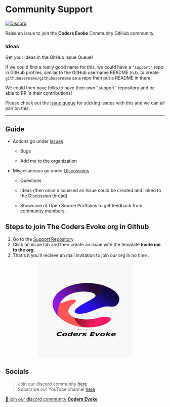 
# Community Support
<!-- ALL-CONTRIBUTORS-BADGE:START - Do not remove or modify this section -->
[![Discord](https://img.shields.io/discord/747501329039097946?style=flat-square)](https://discord.gg/FZusE7FH4q)
<!-- ALL-CONTRIBUTORS-BADGE:END -->
Raise an issue to join the **Coders Evoke** Community GitHub community.

### Ideas

Get your ideas in the GitHub Issue Queue!

If we could find a really good name for this, we could have a `"support"` repo in GitHub profiles, similar to the GitHub username README (n.b. to create `githubusername/githubusername` as a repo then put a README in there.

We could then have folks to have their own "support" repository and be able to PR in their contributions!

Please check out the [issue queue](https://github.com/Coders-Evoke-Community/support/issues) for sticking issues with this and we can all pair on this.

---
 ## Guide

   - Actions go under [issues](https://github.com/Coders-Evoke-Community/support/issues)
   
      - Bugs
      
      - Add me to the organization 
      
   - Miscellaneous go under [Discussions](https://github.com/Coders-Evoke-Community/support/discussions)
   
     - Questions
     
     - Ideas (then once discussed an Issue could be created and linked to the Discussion thread)
	 
	 - Showcase of Open Source Portfolios to get feedback from community members.
    
     
      
## Steps to join The Coders Evoke org in Github
1. Go to the [Support Repository](https://github.com/Coders-Evoke-Community/support)
2. Click on issue tab and then create an issue with the template **Invite me to the org**.
3. That's it you'll recieve an mail invitation to join our org in no time . 

<div style="text-align:center">
  <img src="image/coders%20evoke%203.jpeg" width="300" height="300" />
</div>


## Socials

>Join our discord community [here](https://discord.gg/FZusE7FH4q)   
>Subscribe our YouTube channel [here](https://youtube.com/channel/UCFE8w2GXyhRTF_CObDIOKnQ)

<a href="https://discord.gg/FZusE7FH4q">👋 join our discord community <strong>Coders Evoke</strong> </a>

